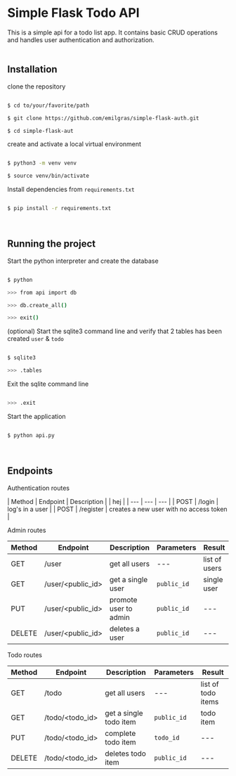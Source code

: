 # Simple Flask Todo API

This is a simple api for a todo list app. It contains basic CRUD operations and handles user authentication and authorization.
</br>
</br>

## Installation

clone the repository

```sh

$ cd to/your/favorite/path

$ git clone https://github.com/emilgras/simple-flask-auth.git

$ cd simple-flask-aut

```

create and activate a local virtual environment

```sh

$ python3 -m venv venv

$ source venv/bin/activate

```

Install dependencies from `requirements.txt`

```sh

$ pip install -r requirements.txt

```
</br>

## Running the project

Start the python interpreter and create the database

```sh

$ python

>>> from api import db

>>> db.create_all()

>>> exit()

```

(optional) Start the sqlite3 command line and verify that 2 tables has been created `user` & `todo`

```sh

$ sqlite3

>>> .tables

```

Exit the sqlite command line

```sh

>>> .exit

```
Start the application 

```sh

$ python api.py

```
</br>

## Endpoints

Authentication routes

| Method | Endpoint | Description |
| hej |
| --- | --- | --- |
| POST | /login | log's in a user |
| POST | /register | creates a new user with no access token |

Admin routes

| Method | Endpoint | Description | Parameters | Result |
| --- | --- | --- | --- | --- |
| GET | /user | get all users | --- | list of users | 
| GET | /user/<public_id> | get a single user | `public_id` | single user |
| PUT | /user/<public_id> | promote user to admin | `public_id` | --- |
| DELETE | /user/<public_id> | deletes a user | `public_id` | --- |

Todo routes

| Method | Endpoint | Description | Parameters | Result |
| --- | --- | --- | --- | --- |
| GET | /todo | get all users | --- | list of todo items | 
| GET | /todo/<todo_id> | get a single todo item | `public_id` | todo item |
| PUT | /todo/<todo_id> | complete todo item | `todo_id` | --- |
| DELETE | /todo/<todo_id> | deletes todo item | `public_id` | --- |

